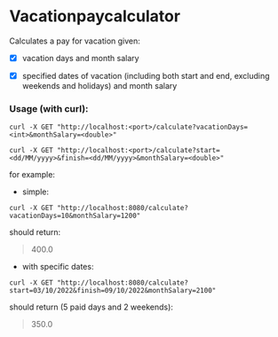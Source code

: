 # Vacationpaycalculator

Calculates a pay for vacation given:
- [x] vacation days and month salary
- [x] specified dates of vacation (including both start and end, excluding weekends and holidays) and month salary


### Usage (with curl):
```
curl -X GET "http://localhost:<port>/calculate?vacationDays=<int>&monthSalary=<double>"

curl -X GET "http://localhost:<port>/calculate?start=<dd/MM/yyyy>&finish=<dd/MM/yyyy>&monthSalary=<double>"
```
for example:
* simple:
```
curl -X GET "http://localhost:8080/calculate?vacationDays=10&monthSalary=1200"
```
should return:  
> 400.0

* with specific dates:
```
curl -X GET "http://localhost:8080/calculate?start=03/10/2022&finish=09/10/2022&monthSalary=2100"
```
should return (5 paid days and 2 weekends):
> 350.0
